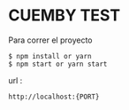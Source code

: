 # CUEMBY TEST 


Para correr el proyecto 


```
$ npm install or yarn
$ npm start or yarn start
```



url :
```
http://localhost:{PORT}

```



